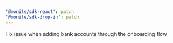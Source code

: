 ```yaml
---
'@monite/sdk-react': patch
'@monite/sdk-drop-in': patch
---
```


Fix issue when adding bank accounts through the onboarding flow
